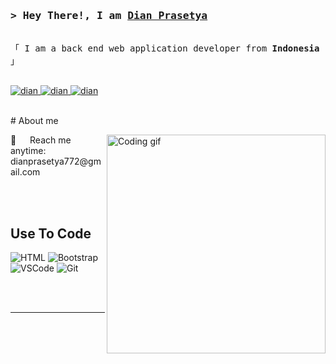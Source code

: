 <!--
<h2 align="center">
  Welcome World!
  <img src="https://media.giphy.com/media/hvRJCLFzcasrR4ia7z/giphy.gif" width="28">
</h2>
-->

<!--
<p align="center">
  <a href="https://github.com/dadayan1234"><img src="https://readme-typing-svg.herokuapp.com/?lines=Self%20Taught%20Programmer;Front%20End%20Developer;1.5%2B%20years%20of%20coding%20experience;Always%20learning%20new%20things&center=true&width=380&height=45"></a>
</p>

 -->

<!-- Intro  -->
<h3>
        <samp>&gt; Hey There!, I am
                <b><a target="_blank" href="#">Dian Prasetya</a></b>
        </samp>
</h3>


<p> 
  <samp>
    <br>
    「 I am a back end web application developer from <b>Indonesia</b> 」
    <br>
    <br>
  </samp>
</p>

<p>
 <a href="www.linkedin.com/in/dianprasetya" target="_blank">
  <img src="https://img.shields.io/badge/LinkedIn-0077B5?style=for-the-badge&logo=linkedin&logoColor=white" alt="dian"/>
 </a>
 <a href="https://instagram.com/dian_pqrstu" target="_blank">
  <img src="https://img.shields.io/badge/Instagram-fe4164?style=for-the-badge&logo=instagram&logoColor=white" alt="dian" />
 </a> 
 <a href="https://facebook.com/nishi0001" target="_blank">
  <img src="https://img.shields.io/badge/Facebook-20BEFF?&style=for-the-badge&logo=facebook&logoColor=white" alt="dian"  />
  </a> 
</p>
<br />
<!-- About Section -->
 # About me
<p>
 <img align="right" width="350" src="/assets/programmer.gif" alt="Coding gif" />
 📧 &emsp; Reach me anytime: dianprasetya772@gmail.com<br/><br/>
</p>
<br/>

## Use To Code

![HTML](https://img.shields.io/badge/HTML5-E34F26?style=for-the-badge&logo=html5&logoColor=white)
![Bootstrap](https://img.shields.io/badge/Bootstrap-563D7C?style=for-the-badge&logo=bootstrap&logoColor=white)
![VSCode](https://img.shields.io/badge/Visual_Studio-0078d7?style=for-the-badge&logo=visual%20studio&logoColor=white)
![Git](https://img.shields.io/badge/Git-F05032?style=for-the-badge&logo=git&logoColor=white)

<br/>


<br/>
<hr/>
<br/>
